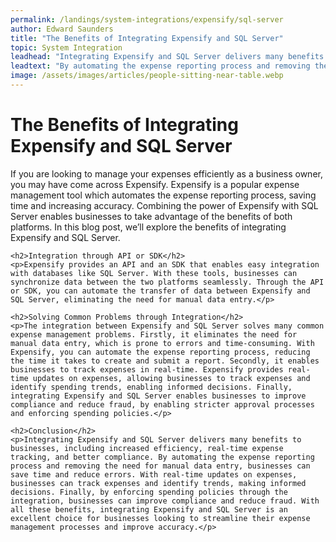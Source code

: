 ```yaml
---
permalink: /landings/system-integrations/expensify/sql-server
author: Edward Saunders
title: "The Benefits of Integrating Expensify and SQL Server"
topic: System Integration
leadhead: "Integrating Expensify and SQL Server delivers many benefits to businesses, including increased efficiency, real-time expense tracking, and better compliance"
leadtext: "By automating the expense reporting process and removing the need for manual data entry, businesses can save time and reduce errors. With real-time updates on expenses, businesses can track expenses and identify trends, making informed decisions. Finally, by enforcing spending policies through the integration, businesses can improve compliance and reduce fraud. With all these benefits, integrating Expensify and SQL Server is an excellent choice for businesses looking to streamline their expense management processes and improve accuracy."
image: /assets/images/articles/people-sitting-near-table.webp
---
```

<div class="arttext">	<h1>The Benefits of Integrating Expensify and SQL Server</h1>
	<p>If you are looking to manage your expenses efficiently as a business owner, you may have come across Expensify. Expensify is a popular expense management tool which automates the expense reporting process, saving time and increasing accuracy. Combining the power of Expensify with SQL Server enables businesses to take advantage of the benefits of both platforms. In this blog post, we’ll explore the benefits of integrating Expensify and SQL Server.</p>

	<h2>Integration through API or SDK</h2>
	<p>Expensify provides an API and an SDK that enables easy integration with databases like SQL Server. With these tools, businesses can synchronize data between the two platforms seamlessly. Through the API or SDK, you can automate the transfer of data between Expensify and SQL Server, eliminating the need for manual data entry.</p>

	<h2>Solving Common Problems through Integration</h2>
	<p>The integration between Expensify and SQL Server solves many common expense management problems. Firstly, it eliminates the need for manual data entry, which is prone to errors and time-consuming. With Expensify, you can automate the expense reporting process, reducing the time it takes to create and submit a report. Secondly, it enables businesses to track expenses in real-time. Expensify provides real-time updates on expenses, allowing businesses to track expenses and identify spending trends, enabling informed decisions. Finally, integrating Expensify and SQL Server enables businesses to improve compliance and reduce fraud, by enabling stricter approval processes and enforcing spending policies.</p>

	<h2>Conclusion</h2>
	<p>Integrating Expensify and SQL Server delivers many benefits to businesses, including increased efficiency, real-time expense tracking, and better compliance. By automating the expense reporting process and removing the need for manual data entry, businesses can save time and reduce errors. With real-time updates on expenses, businesses can track expenses and identify trends, making informed decisions. Finally, by enforcing spending policies through the integration, businesses can improve compliance and reduce fraud. With all these benefits, integrating Expensify and SQL Server is an excellent choice for businesses looking to streamline their expense management processes and improve accuracy.</p>
</div>